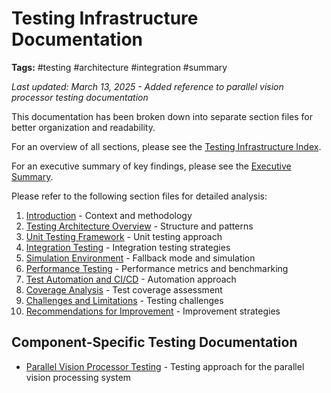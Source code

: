 # Testing Infrastructure Documentation

**Tags:** #testing #architecture #integration #summary

*Last updated: March 13, 2025 - Added reference to parallel vision processor testing documentation*

This documentation has been broken down into separate section files for better organization and readability.

For an overview of all sections, please see the [Testing Infrastructure Index](testing_infrastructure_index.md).

For an executive summary of key findings, please see the [Executive Summary](testing_infrastructure_summary.md).

Please refer to the following section files for detailed analysis:

1. [Introduction](01_testing_intro.md) - Context and methodology
2. [Testing Architecture Overview](02_testing_architecture.md) - Structure and patterns
3. [Unit Testing Framework](03_unit_testing.md) - Unit testing approach
4. [Integration Testing](04_integration_testing.md) - Integration testing strategies
5. [Simulation Environment](05_simulation_environment.md) - Fallback mode and simulation
6. [Performance Testing](06_performance_testing.md) - Performance metrics and benchmarking
7. [Test Automation and CI/CD](07_test_automation.md) - Automation approach
8. [Coverage Analysis](08_coverage_analysis.md) - Test coverage assessment
9. [Challenges and Limitations](09_challenges_limitations.md) - Testing challenges
10. [Recommendations for Improvement](10_improvement_recommendations.md) - Improvement strategies

## Component-Specific Testing Documentation

- [Parallel Vision Processor Testing](parallel_vision_testing.md) - Testing approach for the parallel vision processing system
